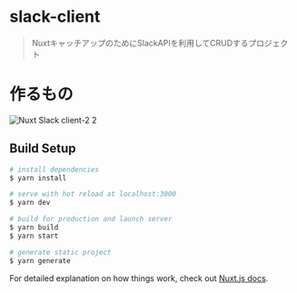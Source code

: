 # slack-client

> NuxtキャッチアップのためにSlackAPIを利用してCRUDするプロジェクト

# 作るもの
![Nuxt Slack client-2 2](https://user-images.githubusercontent.com/49185403/83705769-befbf800-a650-11ea-9313-e627b0ca3114.jpg)


## Build Setup

```bash
# install dependencies
$ yarn install

# serve with hot reload at localhost:3000
$ yarn dev

# build for production and launch server
$ yarn build
$ yarn start

# generate static project
$ yarn generate
```

For detailed explanation on how things work, check out [Nuxt.js docs](https://nuxtjs.org).
